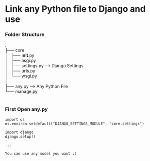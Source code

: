 # Link any Python file to Django and use

### Folder Structure

.<br>
├── core<br>
│   ├── __init__.py<br>
│   ├── asgi.py<br>
│   ├── settings.py   --> Django Settings<br>
│   ├── urls.py<br>
│   └── wsgi.py<br>
│<br>
├── any.py   --> Any Python File<br>
└── manage.py<br>
<br>

### First Open any.py 
```
import os
os.environ.setdefault("DJANGO_SETTINGS_MODULE", "core.settings")

import django
django.setup()

...

You can use any model you want :)

```


